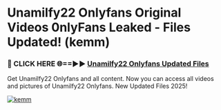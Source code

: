 # Unamilfy22 Onlyfans Original Videos 0nlyFans Leaked - Files Updated! (kemm)

<h3>🔴 CLICK HERE 🌐==►► <a href="https://tinyurl.com/2m67pmp6" rel="nofollow">Unamilfy22 Onlyfans Updated Files</a></h3>

Get Unamilfy22 Onlyfans and all content. Now you can access all videos and pictures of Unamilfy22 Onlyfans. New Updated Files 2025!

[![kemm](https://i.imgur.com/H4QAA4z.gif)](https://tinyurl.com/2m67pmp6)